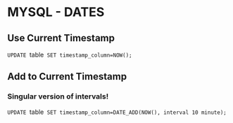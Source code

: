 # MYSQL - DATES

## Use Current Timestamp
`UPDATE `table` SET timestamp_column=NOW();`

## Add to Current Timestamp
### Singular version of intervals!
`UPDATE `table` SET timestamp_column=DATE_ADD(NOW(), interval 10 minute);`
